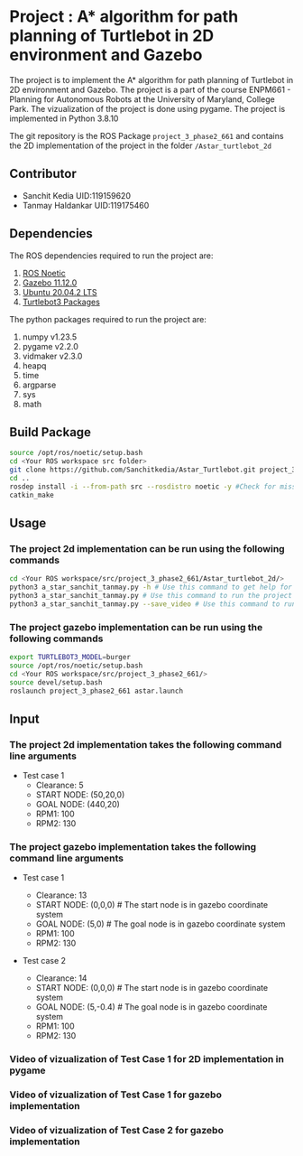 # Project : A* algorithm for path planning of Turtlebot in 2D environment and Gazebo

The project is to implement the A* algorithm for path planning of Turtlebot in 2D environment and Gazebo.
The project is a part of the course ENPM661 - Planning for Autonomous Robots at the University of Maryland, College Park.
The vizualization of the project is done using pygame.
The project is implemented in Python 3.8.10

The git repository is the ROS Package `project_3_phase2_661` and contains the 2D implementation of the project in the folder `/Astar_turtlebot_2d`

## Contributor

- Sanchit Kedia  UID:119159620
- Tanmay Haldankar UID:119175460

## Dependencies

The ROS dependencies required to run the project are:

1. [ROS Noetic](http://wiki.ros.org/noetic/Installation/Ubuntu)
2. [Gazebo 11.12.0](https://classic.gazebosim.org/tutorials?tut=ros_installing&cat=connect_ros)
3. [Ubuntu 20.04.2 LTS](http://releases.ubuntu.com/20.04/)
4. [Turtlebot3 Packages](https://emanual.robotis.com/docs/en/platform/turtlebot3/quick-start/)

The python packages required to run the project are:

1. numpy v1.23.5
2. pygame v2.2.0
3. vidmaker v2.3.0
4. heapq
5. time
6. argparse
7. sys
8. math

## Build Package

```sh
source /opt/ros/noetic/setup.bash
cd <Your ROS workspace src folder>
git clone https://github.com/Sanchitkedia/Astar_Turtlebot.git project_3_phase2_661 
cd ..
rosdep install -i --from-path src --rosdistro noetic -y #Check for missing dependencies
catkin_make
```

## Usage

### The project 2d implementation can be run using the following commands

```sh
cd <Your ROS workspace/src/project_3_phase2_661/Astar_turtlebot_2d/>
python3 a_star_sanchit_tanmay.py -h # Use this command to get help for the command line arguments
python3 a_star_sanchit_tanmay.py # Use this command to run the project with vizualization in pygame wihout saving the video
python3 a_star_sanchit_tanmay.py --save_video # Use this command to run the project with vizualization in pygame and save the video
```

### The project gazebo implementation can be run using the following commands

```sh
export TURTLEBOT3_MODEL=burger
source /opt/ros/noetic/setup.bash
cd <Your ROS workspace/src/project_3_phase2_661/>
source devel/setup.bash
roslaunch project_3_phase2_661 astar.launch
```

## Input

### The project 2d implementation takes the following command line arguments

- Test case 1
  - Clearance: 5
  - START NODE: (50,20,0)
  - GOAL NODE: (440,20)
  - RPM1: 100
  - RPM2: 130

### The project gazebo implementation takes the following command line arguments

- Test case 1
  - Clearance: 13
  - START NODE: (0,0,0) # The start node is in gazebo coordinate system
  - GOAL NODE: (5,0) # The goal node is in gazebo coordinate system
  - RPM1: 100
  - RPM2: 130

- Test case 2
  - Clearance: 14
  - START NODE: (0,0,0) # The start node is in gazebo coordinate system
  - GOAL NODE: (5,-0.4) # The goal node is in gazebo coordinate system
  - RPM1: 100
  - RPM2: 130

### Video of vizualization of Test Case 1 for 2D implementation in pygame



### Video of vizualization of Test Case 1 for gazebo implementation



### Video of vizualization of Test Case 2 for gazebo implementation

